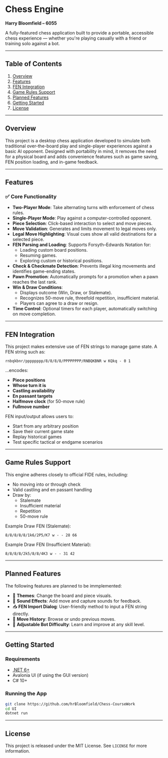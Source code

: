 # Chess Engine

**Harry Bloomfield – 6055**

A fully-featured chess application built to provide a portable, accessible chess experience — whether you're playing casually with a friend or training solo against a bot.

---

## Table of Contents

1. [Overview](#overview)  
2. [Features](#features)  
3. [FEN Integration](#fen-integration)  
4. [Game Rules Support](#game-rules-support)  
5. [Planned Features](#optional-enhancements)  
6. [Getting Started](#getting-started)  
7. [License](#license)

---

## Overview

This project is a desktop chess application developed to simulate both traditional over-the-board play and single-player experiences against a basic AI opponent. Designed with portability in mind, it removes the need for a physical board and adds convenience features such as game saving, FEN position loading, and in-game feedback.

---

## Features

### ✅ Core Functionality

- **Two-Player Mode**: Take alternating turns with enforcement of chess rules.
- **Single-Player Mode**: Play against a computer-controlled opponent.
- **Piece Selection**: Click-based interaction to select and move pieces.
- **Move Validation**: Generates and limits movement to legal moves only.
- **Legal Move Highlighting**: Visual cues show all valid destinations for a selected piece.
- **FEN Parsing and Loading**: Supports Forsyth–Edwards Notation for:
  - Loading custom board positions.
  - Resuming games.
  - Exploring custom or historical positions.
- **Check & Checkmate Detection**: Prevents illegal king movements and identifies game-ending states.
- **Pawn Promotion**: Automatically prompts for a promotion when a pawn reaches the last rank.
- **Win & Draw Conditions**:
  - Displays outcome (Win, Draw, or Stalemate).
  - Recognizes 50-move rule, threefold repetition, insufficient material.
  - Players can agree to a draw or resign.
- **Time Control**: Optional timers for each player, automatically switching on move completion.

---

## FEN Integration

This project makes extensive use of FEN strings to manage game state. A FEN string such as:

```
rnbqkbnr/pppppppp/8/8/8/8/PPPPPPPP/RNBQKBNR w KQkq - 0 1
```

...encodes:
- **Piece positions**
- **Whose turn it is**
- **Castling availability**
- **En passant targets**
- **Halfmove clock** (for 50-move rule)
- **Fullmove number**

FEN input/output allows users to:
- Start from any arbitrary position
- Save their current game state
- Replay historical games
- Test specific tactical or endgame scenarios

---

## Game Rules Support

This engine adheres closely to official FIDE rules, including:
- No moving into or through check
- Valid castling and en passant handling
- Draw by:
  - Stalemate
  - Insufficient material
  - Repetition
  - 50-move rule

Example Draw FEN (Stalemate):
```
8/8/8/8/8/1k6/2P5/K7 w - - 28 66
```

Example Draw FEN (Insufficient Material):
```
8/8/8/8/2k5/8/8/4K3 w - - 31 42
```

---

## Planned Features

The following features are planned to be immplemented:

- 🎨 **Themes**: Change the board and piece visuals.
- 🎼 **Sound Effects**: Add move and capture sounds for feedback.
- 📥 **FEN Import Dialog**: User-friendly method to input a FEN string directly.
- 🔁 **Move History**: Browse or undo previous moves. 
- 🧠 **Adjustable Bot Difficulty**: Learn and improve at any skill level.

---

## Getting Started

### Requirements
- [.NET 6+](https://dotnet.microsoft.com/)  
- Avalonia UI (if using the GUI version)  
- C# 10+

### Running the App

```bash
git clone https://github.com/hrBloomfield/Chess-CourseWork
cd UI
dotnet run
```

---

## License

This project is released under the MIT License. See `LICENSE` for more information.
